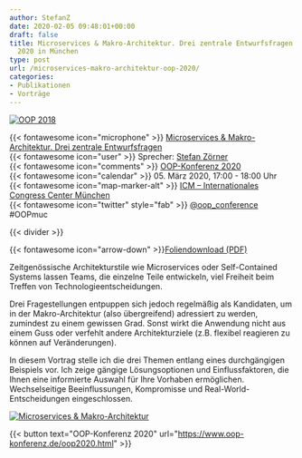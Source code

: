 ```yaml
---
author: StefanZ
date: 2020-02-05 09:48:01+00:00
draft: false
title: Microservices & Makro-Architektur. Drei zentrale Entwurfsfragen auf der OOP
  2020 in München
type: post
url: /microservices-makro-architektur-oop-2020/
categories:
- Publikationen
- Vorträge
---
```







[![OOP 2018](https://www.embarc.de/wp-content/uploads/2017/09/logo-sub-title_oop.png)
](https://www.oop-konferenz.de)














{{< fontawesome icon="microphone" >}} [Microservices & Makro-Architektur. Drei zentrale Entwurfsfragen](https://www.oop-konferenz.de/oop2020/programm/konferenzprogramm/sessiondetails/action/detail/session/mi-14-4/title/microservices-makro-architektur-drei-zentrale-entwurfsfragen.html)  
{{< fontawesome icon="user" >}} Sprecher: [Stefan Zörner](https://www.embarc.de/stefan-zoerner/)  
{{< fontawesome icon="comments" >}} [OOP-Konferenz 2020](https://www.oop-konferenz.de)  
{{< fontawesome icon="calendar" >}} 05. März 2020, 17:00 - 18:00 Uhr  
{{< fontawesome icon="map-marker-alt" >}} [ICM – Internationales Congress Center München](http://www.icm-muenchen.de/)  
{{< fontawesome icon="twitter" style="fab" >}} [@oop_conference](https://twitter.com/oop_conference) #OOPmuc





{{< divider >}}




{{< fontawesome icon="arrow-down" >}}[Foliendownload (PDF)](https://www.embarc.de/wp-content/uploads/2020/02/MicroMakro_szoerner_oop_2020_deploy.pdf)









Zeitgenössische Architekturstile wie Microservices oder Self-Contained Systems lassen Teams, die einzelne Teile entwickeln, viel Freiheit beim Treffen von Technologieentscheidungen.




Drei Fragestellungen entpuppen sich jedoch regelmäßig als Kandidaten, um in der Makro-Architektur (also übergreifend) adressiert zu werden, zumindest zu einem gewissen Grad. Sonst wirkt die Anwendung nicht aus einem Guss oder verfehlt andere Architekturziele (z.B. flexibel reagieren zu können auf Veränderungen).




In diesem Vortrag stelle ich die drei Themen entlang eines durchgängigen Beispiels vor. Ich zeige gängige Lösungsoptionen und Einflussfaktoren, die Ihnen eine informierte Auswahl für Ihre Vorhaben ermöglichen. Wechselseitige Beeinflussungen, Kompromisse und Real-World-Entscheidungen eingeschlossen.




[![Microservices & Makro-Architektur](https://www.embarc.de/wp-content/uploads/2020/02/szoerner_oop_2020_Titelfolie_720x405.png)
](https://www.embarc.de/wp-content/uploads/2020/02/MicroMakro_szoerner_oop_2020_deploy.pdf)







{{< button text="OOP-Konferenz 2020" url="https://www.oop-konferenz.de/oop2020.html" >}}





 






